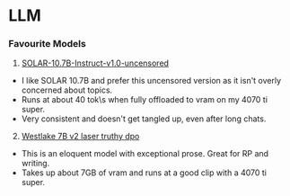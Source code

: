 # LLM

### Favourite Models
1. [SOLAR-10.7B-Instruct-v1.0-uncensored](https://huggingface.co/w4r10ck/SOLAR-10.7B-Instruct-v1.0-uncensored)
  - I like SOLAR 10.7B and prefer this uncensored version as it isn't overly concerned about topics.
  - Runs at about 40 tok\s when fully offloaded to vram on my 4070 ti super.
  - Very consistent and doesn't get tangled up, even after long chats.

2. [Westlake 7B v2 laser truthy dpo](https://huggingface.co/macadeliccc/WestLake-7B-v2-laser-truthy-dpo-GGUF)
  - This is an eloquent model with exceptional prose. Great for RP and writing.
  - Takes up about 7GB of vram and runs at a good clip with a 4070 ti super.
